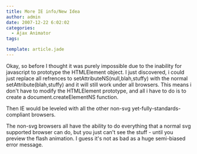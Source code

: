 ```yaml
---
title: More IE info/New Idea
author: admin
date: 2007-12-22 6:02:02
categories:
  - Ajax Animator
tags: 

template: article.jade
---
```


Okay, so before I thought it was purely impossible due to the inability for javascript to prototype the HTMLElement object. I just discovered, i could just replace all refrences to setAttributeNS(null,blah,stuffy) with the normal setAttribute(blah,stuffy) and it will still work under all browsers. This means i don't have to modify the HTMLElement prototype, and all i have to do is to create a document.createElementNS function.

Then IE would be leveled with all the other non-svg yet-fully-standards-compliant browsers.

The non-svg browsers all have the ability to do everything that a normal svg supported browser can do, but you just can't see the stuff - until you preview the flash animation. I guess it's not as bad as a huge semi-biased error message.
